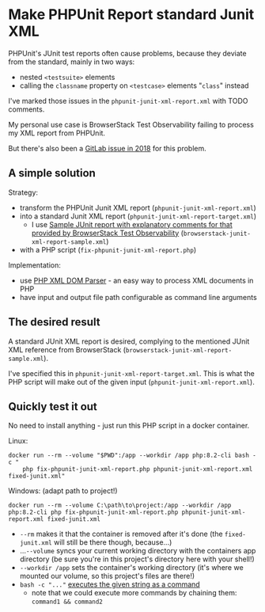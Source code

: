 # Make PHPUnit Report standard Junit XML

PHPUnit's JUnit test reports often cause problems, because they deviate from the standard, mainly in two ways:

- nested `<testsuite>` elements
- calling the `classname` property on `<testcase>` elements "`class`" instead

I've marked those issues in the `phpunit-junit-xml-report.xml` with TODO comments.

My personal use case is BrowserStack Test Observability failing to process my XML report from PHPUnit.

But there's also been a [GitLab issue in 2018](https://gitlab.com/gitlab-org/gitlab-foss/-/issues/50959) for this problem.

## A simple solution

Strategy:

- transform the PHPUnit Junit XML report (`phpunit-junit-xml-report.xml`)
- into a standard Junit XML report (`phpunit-junit-xml-report-target.xml`)
  - I use [Sample JUnit report with explanatory comments for that provided by BrowserStack Test Observability](https://www.browserstack.com/docs/test-observability/references/upload-junit-reports#supported-xml-schemas) (`browserstack-junit-xml-report-sample.xml`)
- with a PHP script (`fix-phpunit-junit-xml-report.php`)

Implementation:

- use [PHP XML DOM Parser](https://www.w3schools.com/php/php_xml_dom.asp) - an easy way to process XML documents in PHP
- have input and output file path configurable as command line arguments

## The desired result

A standard JUnit XML report is desired, complying to the mentioned JUnit XML reference from BrowserStack (`browserstack-junit-xml-report-sample.xml`).

I've specified this in `phpunit-junit-xml-report-target.xml`. This is what the PHP script will make out of the given input (`phpunit-junit-xml-report.xml`).

## Quickly test it out

No need to install anything - just run this PHP script in a docker container.

Linux:

```shell
docker run --rm --volume "$PWD":/app --workdir /app php:8.2-cli bash -c "
    php fix-phpunit-junit-xml-report.php phpunit-junit-xml-report.xml fixed-junit.xml"
```

Windows: (adapt path to project!)

```shell
docker run --rm --volume C:\path\to\project:/app --workdir /app php:8.2-cli php fix-phpunit-junit-xml-report.php phpunit-junit-xml-report.xml fixed-junit.xml
```

- `--rm` makes it that the container is removed after it's done (the `fixed-junit.xml` will still be there though, because...)
- ...`--volume` syncs your current working directory with the containers app directory (be sure you're in this project's directory here with your shell!)
- `--workdir /app` sets the container's working directory (it's where we mounted our volume, so this project's files are there!)
- `bash -c "..."` [executes the given string as a command](https://www.reddit.com/r/docker/comments/10ng7hd/what_is_the_purpose_of_bash_c/)
  - note that we could execute more commands by chaining them: `command1 && command2`
